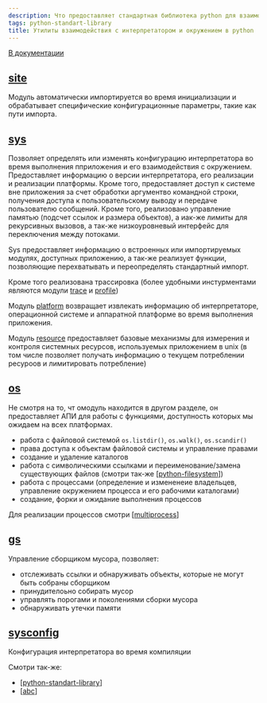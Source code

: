 ```yaml
---
description: Что предоставляет стандартная библиотека python для взаимодействия с интерпретатором и окружением
tags: python-standart-library
title: Утилиты взаимодействия с интерпретатором и окружением в python
---
```

[В документации](https://docs.python.org/3/library/python.html)

## [site](https://docs.python.org/3/library/site.html)

Модуль автоматически импортируется во время инициализации и обрабатывает специфические конфигурационные параметры, такие как пути импорта.

## [sys](https://docs.python.org/3/library/sys.html)

Позволяет определять или изменять конфигурацию интерпретатора во время выполнения пприложения и его взаимодействия с окружением. Предоставляет информацию о версии интерпретатора, его реализации и реализации платформы. Кроме того, предоставляет доступ к системе вне приложения за счет обработки аргументво командной строки, получения доступа к пользовательскому выводу и передаче пользователю сообщений. Кроме того, реализовано управление памятью (подсчет ссылок и размера объектов), а иак-же лимиты для рекурсивных вызовов, а так-же низкоуровневый интерфейс для переключения между потоками.

Sys предоставляет информацию о встроенных или импортируемых модулях, доступных приложению, а так-же реализует функции, позволяющие перехватывать и переопределять стандартный импорт.

Кроме того реализована трассировка (более удобными инстурментами являются модули [trace](https://docs.python.org/3/library/trace.html) и [profile](https://docs.python.org/3/library/profile.html))

Модуль [platform](https://docs.python.org/3/library/platform.html) возвращает извлекать информацию об интерпретаторе, операционной системе и аппаратной платформе во время выполнения приложения.

Модуль [resource](https://docs.python.org/3/library/resource.html) предоставляет базовые механизмы для измерения и контроля системных ресурсов, используемых приложением в unix (в том числе позволяет получать информацию о текущем потреблении ресуроов и лимитировать потребление)

## [os](https://docs.python.org/3/library/os.html)

Не смотря на то, чт омодуль находится в другом разделе, он предоставляет АПИ для работы с функциями, доступность которых мы ожидаем на всех платформах.

- работа с файловой системой `os.listdir()`, `os.walk()`, `os.scandir()`
- права доступа к объектам файловой системы и управление правами
- создание и удаление каталогов
- работа  с символическими ссылками и переименование/замена существующих файлов (смотри так-же [[python-filesystem]])
- работа с процессами (определение и измененеие владельцев, управление окружением процесса и его рабочими каталогами)
- создание, форки и ожидание выполнения процессов

Для реализации процессов смотри [[multiprocess]]

## [gs](https://docs.python.org/3/library/gc.html)

Управление сборщиком мусора, позволяет:

- отслеживать ссылки и обнаруживать объекты, которые не могут быть собраны сборщиком
- принудителоьно собирать мусор
- управлять порогами и поколениями сборки мусора
- обнаруживать утечки памяти

## [sysconfig](https://docs.python.org/3/library/sysconfig.html)

Конфигурация интерпретатора во время компиляции

Смотри так-же:

- [[python-standart-library]]
- [[abc]]

[//begin]: # "Autogenerated link references for markdown compatibility"
[python-filesystem]: python-filesystem "Работа с файлами в python"
[multiprocess]: multiprocess "Управление процессами в python"
[python-standart-library]: ../lists/python-standart-library "Стандартная библиотека python и полезные ресурсы"
[abc]: abc "Abc"
[//end]: # "Autogenerated link references"